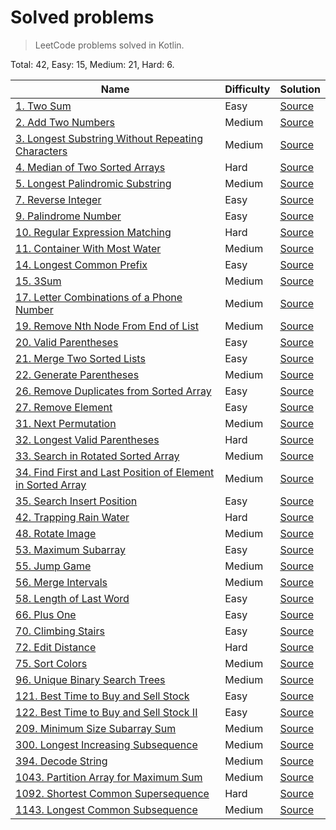 # Solved problems
> LeetCode problems solved in Kotlin.

Total: 42, Easy: 15, Medium: 21, Hard: 6.

| Name | Difficulty | Solution |
| --- | --- | --- |
| [1. Two Sum](https://leetcode.com/problems/two-sum/) | Easy | [Source](src/main/kotlin/solutions/twoSum) |
| [2. Add Two Numbers](https://leetcode.com/problems/add-two-numbers/) | Medium | [Source](src/main/kotlin/solutions/addTwoNumbers) |
| [3. Longest Substring Without Repeating Characters](https://leetcode.com/problems/longest-substring-without-repeating-characters/) | Medium | [Source](src/main/kotlin/solutions/lengthOfLongestSubstring) |
| [4. Median of Two Sorted Arrays](https://leetcode.com/problems/median-of-two-sorted-arrays/) | Hard | [Source](src/main/kotlin/solutions/findMedianSortedArrays) |
| [5. Longest Palindromic Substring](https://leetcode.com/problems/longest-palindromic-substring/) | Medium | [Source](src/main/kotlin/solutions/longestPalindrome) |
| [7. Reverse Integer](https://leetcode.com/problems/reverse-integer/) | Easy | [Source](src/main/kotlin/solutions/reverseInt) |
| [9. Palindrome Number](https://leetcode.com/problems/palindrome-number/) | Easy | [Source](src/main/kotlin/solutions/palindromeNumber) |
| [10. Regular Expression Matching](https://leetcode.com/problems/regular-expression-matching/) | Hard | [Source](src/main/kotlin/solutions/regularExpressionMatching) |
| [11. Container With Most Water](https://leetcode.com/problems/container-with-most-water/) | Medium | [Source](src/main/kotlin/solutions/containerWithMostWater) |
| [14. Longest Common Prefix](https://leetcode.com/problems/longest-common-prefix/) | Easy | [Source](src/main/kotlin/solutions/longestCommonPrefix) |
| [15. 3Sum](https://leetcode.com/problems/3sum/) | Medium | [Source](src/main/kotlin/solutions/threeSum) |
| [17. Letter Combinations of a Phone Number](https://leetcode.com/problems/letter-combinations-of-a-phone-number/) | Medium | [Source](src/main/kotlin/solutions/letterCombinationsOfPhoneNumber) |
| [19. Remove Nth Node From End of List](https://leetcode.com/problems/remove-nth-node-from-end-of-list/) | Medium | [Source](src/main/kotlin/solutions/removeNthNodeFromEndOfList) |
| [20. Valid Parentheses](https://leetcode.com/problems/valid-parentheses/) | Easy | [Source](src/main/kotlin/solutions/validParentheses) |
| [21. Merge Two Sorted Lists](https://leetcode.com/problems/merge-two-sorted-lists/) | Easy | [Source](src/main/kotlin/solutions/mergeTwoSortedLists) |
| [22. Generate Parentheses](https://leetcode.com/problems/generate-parentheses/) | Medium | [Source](src/main/kotlin/solutions/generateParentheses) |
| [26. Remove Duplicates from Sorted Array](https://leetcode.com/problems/remove-duplicates-from-sorted-array/) | Easy | [Source](src/main/kotlin/solutions/removeDuplicatesFromSortedArray) |
| [27. Remove Element](https://leetcode.com/problems/remove-element/) | Easy | [Source](src/main/kotlin/solutions/removeElement) |
| [31. Next Permutation](https://leetcode.com/problems/next-permutation/) | Medium | [Source](src/main/kotlin/solutions/nextPermutation) |
| [32. Longest Valid Parentheses](https://leetcode.com/problems/longest-valid-parentheses/) | Hard | [Source](src/main/kotlin/solutions/longestValidParentheses) |
| [33. Search in Rotated Sorted Array](https://leetcode.com/problems/search-in-rotated-sorted-array/) | Medium | [Source](src/main/kotlin/solutions/searchInRotatedSortedArray) |
| [34. Find First and Last Position of Element in Sorted Array](https://leetcode.com/problems/find-first-and-last-position-of-element-in-sorted-array/) | Medium | [Source](src/main/kotlin/solutions/findFirstAndLastPositionOfElementInSortedArray) |
| [35. Search Insert Position](https://leetcode.com/problems/search-insert-position/) | Easy | [Source](src/main/kotlin/solutions/searchInsertPosition) |
| [42. Trapping Rain Water](https://leetcode.com/problems/trapping-rain-water/) | Hard | [Source](src/main/kotlin/solutions/trappingRainWater) |
| [48. Rotate Image](https://leetcode.com/problems/rotate-image/) | Medium | [Source](src/main/kotlin/solutions/rotateImage) |
| [53. Maximum Subarray](https://leetcode.com/problems/maximum-subarray/) | Easy | [Source](src/main/kotlin/solutions/maxSubArray) |
| [55. Jump Game](https://leetcode.com/problems/jump-game/) | Medium | [Source](src/main/kotlin/solutions/jumpGame) |
| [56. Merge Intervals](https://leetcode.com/problems/merge-intervals/) | Medium | [Source](src/main/kotlin/solutions/mergeIntervals) |
| [58. Length of Last Word](https://leetcode.com/problems/length-of-last-word/) | Easy | [Source](src/main/kotlin/solutions/lengthOfLastWord) |
| [66. Plus One](https://leetcode.com/problems/plus-one/) | Easy | [Source](src/main/kotlin/solutions/plusOne) |
| [70. Climbing Stairs](https://leetcode.com/problems/climbing-stairs/) | Easy | [Source](src/main/kotlin/solutions/climbingStairs) |
| [72. Edit Distance](https://leetcode.com/problems/edit-distance/) | Hard | [Source](src/main/kotlin/solutions/editDistance) |
| [75. Sort Colors](https://leetcode.com/problems/sort-colors/) | Medium | [Source](src/main/kotlin/solutions/sortColors) |
| [96. Unique Binary Search Trees](https://leetcode.com/problems/unique-binary-search-trees/) | Medium | [Source](src/main/kotlin/solutions/uniqueBinarySearchTrees) |
| [121. Best Time to Buy and Sell Stock](https://leetcode.com/problems/best-time-to-buy-and-sell-stock/) | Easy | [Source](src/main/kotlin/solutions/bestTimeToBuyAndSellStock) |
| [122. Best Time to Buy and Sell Stock II](https://leetcode.com/problems/best-time-to-buy-and-sell-stock-ii/) | Easy | [Source](src/main/kotlin/solutions/bestTimeToBuyAndSellStock2) |
| [209. Minimum Size Subarray Sum](https://leetcode.com/problems/minimum-size-subarray-sum/) | Medium | [Source](src/main/kotlin/solutions/minimumSizeSubarraySum) |
| [300. Longest Increasing Subsequence](https://leetcode.com/problems/longest-increasing-subsequence/) | Medium | [Source](src/main/kotlin/solutions/longestIncreasingSubsequence) |
| [394. Decode String](https://leetcode.com/problems/decode-string/) | Medium | [Source](src/main/kotlin/solutions/decodeString) |
| [1043. Partition Array for Maximum Sum](https://leetcode.com/problems/partition-array-for-maximum-sum/) | Medium | [Source](src/main/kotlin/solutions/partitionArrayForMaximumSum) |
| [1092. Shortest Common Supersequence](https://leetcode.com/problems/shortest-common-supersequence/) | Hard | [Source](src/main/kotlin/solutions/shortestCommonSupersequence) |
| [1143. Longest Common Subsequence](https://leetcode.com/problems/longest-common-subsequence/) | Medium | [Source](src/main/kotlin/solutions/longestCommonSubsequence) |
